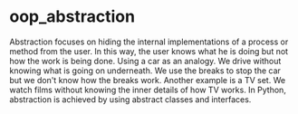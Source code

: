 # oop_abstraction

Abstraction focuses on hiding the internal implementations of a process or method from the user. In this way, the user knows what he is doing but not how the work is being done.
Using a car as an analogy. We drive without knowing what is going on underneath. We use the breaks to stop the car but we don't know how the breaks work.
Another example is a TV set. We watch films without knowing the inner details of how TV works.
In Python, abstraction is achieved by using abstract classes and interfaces.
